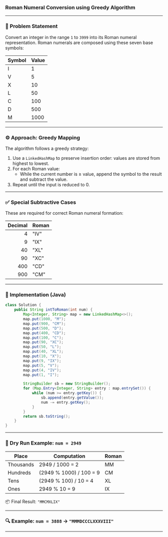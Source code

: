 
### Roman Numeral Conversion using Greedy Algorithm

---

### 📘 Problem Statement

Convert an integer in the range `1` to `3999` into its Roman numeral representation. Roman numerals are composed using these seven base symbols:

| Symbol | Value |
|--------|-------|
| I      | 1     |
| V      | 5     |
| X      | 10    |
| L      | 50    |
| C      | 100   |
| D      | 500   |
| M      | 1000  |

---

### ⚙️ Approach: Greedy Mapping

The algorithm follows a greedy strategy:
1. Use a `LinkedHashMap` to preserve insertion order: values are stored from highest to lowest.
2. For each Roman value:
   - While the current number is ≥ value, append the symbol to the result and subtract the value.
3. Repeat until the input is reduced to 0.

---

### ✅ Special Subtractive Cases

These are required for correct Roman numeral formation:

| Decimal | Roman |
|--------:|:------|
| 4       | "IV"  |
| 9       | "IX"  |
| 40      | "XL"  |
| 90      | "XC"  |
| 400     | "CD"  |
| 900     | "CM"  |

---

### 🔧 Implementation (Java)
```java
class Solution {
    public String intToRoman(int num) {
        Map<Integer, String> map = new LinkedHashMap<>();
        map.put(1000, "M");
        map.put(900, "CM");
        map.put(500, "D");
        map.put(400, "CD");
        map.put(100, "C");
        map.put(90, "XC");
        map.put(50, "L");
        map.put(40, "XL");
        map.put(10, "X");
        map.put(9, "IX");
        map.put(5, "V");
        map.put(4, "IV");
        map.put(1, "I");

        StringBuilder sb = new StringBuilder();
        for (Map.Entry<Integer, String> entry : map.entrySet()) {
            while (num >= entry.getKey()) {
                sb.append(entry.getValue());
                num -= entry.getKey();
            }
        }
        return sb.toString();
    }
}
```

---

### 🧪 Dry Run Example: `num = 2949`

| Place     | Computation                | Roman |
|-----------|----------------------------|-------|
| Thousands | 2949 / 1000 = 2            | MM    |
| Hundreds  | (2949 % 1000) / 100 = 9    | CM    |
| Tens      | (2949 % 100) / 10 = 4      | XL    |
| Ones      | 2949 % 10 = 9              | IX    |

📦 Final Result: `"MMCMXLIX"`

---

### 🔍 Example: `num = 3888` → `"MMMDCCCLXXXVIII"`

---

